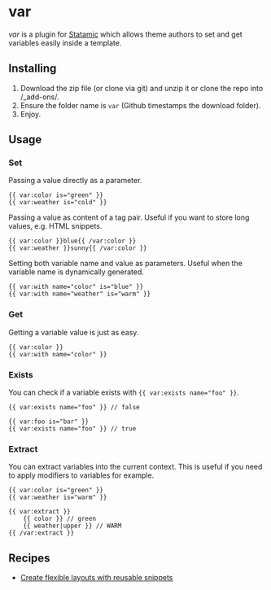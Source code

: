 # var

_var_ is a plugin for [Statamic](http://statamic.com) which allows theme authors to set and get variables easily inside a template.

## Installing

1. Download the zip file (or clone via git) and unzip it or clone the repo into /_add-ons/.
2. Ensure the folder name is `var` (Github timestamps the download folder).
3. Enjoy.

## Usage

### Set

Passing a value directly as a parameter.

```
{{ var:color is="green" }}
{{ var:weather is="cold" }}
```

Passing a value as content of a tag pair. Useful if you want to store long values, e.g. HTML snippets. 

```
{{ var:color }}blue{{ /var:color }}
{{ var:weather }}sunny{{ /var:color }}
```

Setting both variable name and value as parameters. Useful when the variable name is dynamically generated.

```
{{ var:with name="color" is="blue" }}
{{ var:with name="weather" is="warm" }}
```

### Get

Getting a variable value is just as easy.

```
{{ var:color }}
{{ var:with name="color" }}
```

### Exists

You can check if a variable exists with `{{ var:exists name="foo" }}`.

```
{{ var:exists name="foo" }} // false

{{ var:foo is="bar" }}
{{ var:exists name="foo" }} // true
```

### Extract

You can extract variables into the current context. This is useful if you need to apply modifiers to variables for example.

```
{{ var:color is="green" }}
{{ var:weather is="warm" }}

{{ var:extract }}
	{{ color }} // green
	{{ weather|upper }} // WARM
{{ /var:extract }}
```

## Recipes

- [Create flexible layouts with reusable snippets](https://gist.github.com/michaelhue/dee700f0628ea1e15af9)